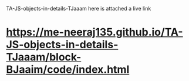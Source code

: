 TA-JS-objects-in-details-TJaaam
 here is attached a live link

# https://me-neeraj135.github.io/TA-JS-objects-in-details-TJaaam/block-BJaaim/code/index.html



